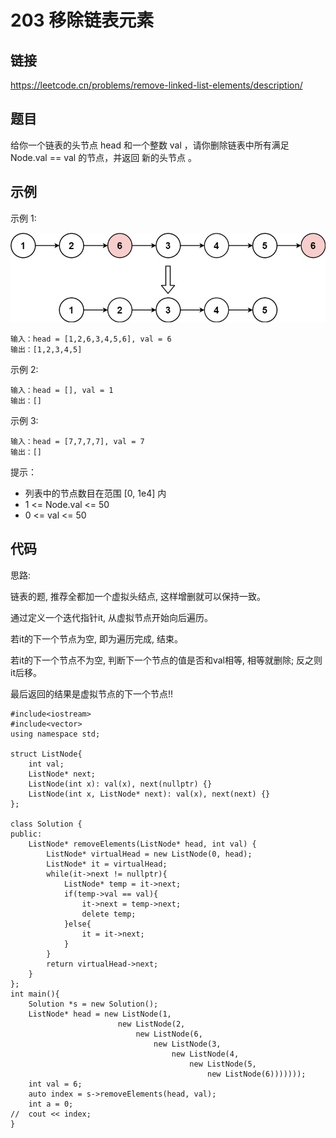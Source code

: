 # 203 移除链表元素
## 链接
https://leetcode.cn/problems/remove-linked-list-elements/description/

## 题目 
给你一个链表的头节点 head 和一个整数 val ，请你删除链表中所有满足 Node.val == val 的节点，并返回 新的头节点 。

## 示例
示例 1:

![](img/1example.jpg)
```
输入：head = [1,2,6,3,4,5,6], val = 6
输出：[1,2,3,4,5]
```
示例 2:
```
输入：head = [], val = 1
输出：[]
```
示例 3:
```
输入：head = [7,7,7,7], val = 7
输出：[]
```
提示：

- 列表中的节点数目在范围 [0, 1e4] 内
- 1 <= Node.val <= 50
- 0 <= val <= 50

## 代码
思路:

链表的题, 推荐全都加一个虚拟头结点, 这样增删就可以保持一致。

通过定义一个迭代指针it, 从虚拟节点开始向后遍历。

若it的下一个节点为空, 即为遍历完成, 结束。

若it的下一个节点不为空, 判断下一个节点的值是否和val相等, 相等就删除; 反之则it后移。

最后返回的结果是虚拟节点的下一个节点!!

```
#include<iostream>
#include<vector>
using namespace std;

struct ListNode{
    int val;
    ListNode* next;
    ListNode(int x): val(x), next(nullptr) {}
    ListNode(int x, ListNode* next): val(x), next(next) {}
};

class Solution {
public:
    ListNode* removeElements(ListNode* head, int val) {
        ListNode* virtualHead = new ListNode(0, head);
        ListNode* it = virtualHead;
        while(it->next != nullptr){
            ListNode* temp = it->next;
            if(temp->val == val){
                it->next = temp->next;
                delete temp;
            }else{
                it = it->next;
            }
        }
        return virtualHead->next;
    }
};
int main(){
    Solution *s = new Solution();
    ListNode* head = new ListNode(1, 
                        new ListNode(2,
                            new ListNode(6,
                                new ListNode(3,
                                    new ListNode(4,
                                        new ListNode(5,
                                            new ListNode(6)))))));
    int val = 6;
    auto index = s->removeElements(head, val);
    int a = 0;
//  cout << index;
}
```